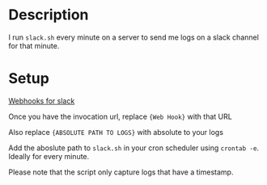 # Description
I run `slack.sh` every minute on a server to send me logs on a slack channel for that minute. 

# Setup
[Webhooks for slack](https://api.slack.com/incoming-webhooks)

Once you have the invocation url, replace `{Web Hook}` with that URL

Also replace `{ABSOLUTE PATH TO LOGS}` with absolute to your logs

Add the aboslute path to `slack.sh` in your cron scheduler using `crontab -e`. Ideally for every minute.

Please note that the script only capture logs that have a timestamp.

